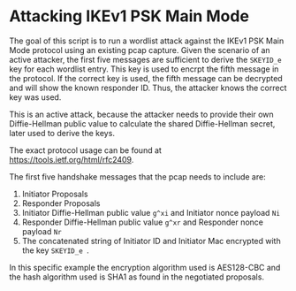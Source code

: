 # Attacking IKEv1 PSK Main Mode
The goal of this script is to run a wordlist attack against the IKEv1 PSK Main Mode protocol using an existing pcap capture. Given the scenario of an active attacker, the first five messages are sufficient to derive the `SKEYID_e ` key for each wordlist entry. This key is used to encrpt the fifth message in the protocol. If the correct key is used, the fifth message can be decrypted and will show the known responder ID. Thus, the attacker knows the correct key was used.

This is an active attack, because the attacker needs to provide their own Diffie-Hellman public value to calculate the shared Diffie-Hellman secret, later used to derive the keys.

The exact protocol usage can be found at https://tools.ietf.org/html/rfc2409.

The first five handshake messages that the pcap needs to include are:
1. Initiator Proposals
2. Responder Proposals
3. Initiator Diffie-Hellman public value `g^xi` and Initiator nonce payload `Ni`
4. Responder Diffie-Hellman public value `g^xr` and Responder nonce payload `Nr`
5. The concatenated string of Initiator ID and Initiator Mac encrypted with the key `SKEYID_e `.

In this specific example the encryption algorithm used is AES128-CBC and the hash algorithm used is SHA1 as found in the negotiated proposals.